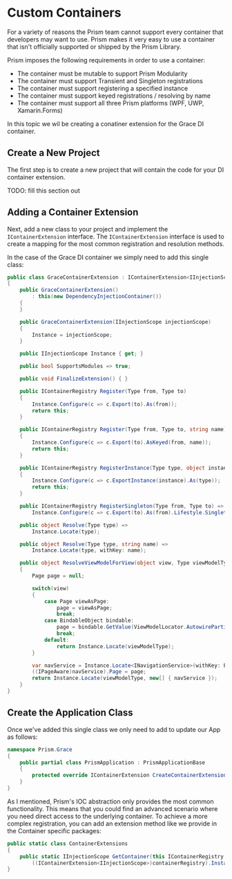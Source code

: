 # Custom Containers

For a variety of reasons the Prism team cannot support every container that developers may want to use. Prism makes it very easy to use a container that isn't officially supported or shipped by the Prism Library.

Prism imposes the following requirements in order to use a container:

- The container must be mutable to support Prism Modularity
- The container must support Transient and Singleton registrations
- The container must support registering a specified instance
- The container must support keyed registrations / resolving by name
- The container must support all three Prism platforms (WPF, UWP, Xamarin.Forms)

In this topic we wil be creating a conatiner extension for the Grace DI container.

## Create a New Project

The first step is to create a new project that will contain the code for your DI container extension.

TODO: fill this section out

## Adding a Container Extension

Next, add a new class to your project and implement the `IContainerExtension` interface.  The `IContainerExtension` interface is used to create a mapping for the most common registration and resolution methods.

In the case of the Grace DI container we simply need to add this single class:

```cs
public class GraceContainerExtension : IContainerExtension<IInjectionScope>
{
    public GraceContainerExtension()
        : this(new DependencyInjectionContainer())
    {
    }

    public GraceContainerExtension(IInjectionScope injectionScope)
    {
        Instance = injectionScope;
    }

    public IInjectionScope Instance { get; }

    public bool SupportsModules => true;

    public void FinalizeExtension() { }

    public IContainerRegistry Register(Type from, Type to)
    {
        Instance.Configure(c => c.Export(to).As(from));
        return this;
    }

    public IContainerRegistry Register(Type from, Type to, string name)
    {
        Instance.Configure(c => c.Export(to).AsKeyed(from, name));
        return this;
    }

    public IContainerRegistry RegisterInstance(Type type, object instance)
    {
        Instance.Configure(c => c.ExportInstance(instance).As(type));
        return this;
    }

    public IContainerRegistry RegisterSingleton(Type from, Type to) =>
        Instance.Configure(c => c.Export(to).As(from).Lifestyle.Singleton());

    public object Resolve(Type type) =>
        Instance.Locate(type);

    public object Resolve(Type type, string name) =>
        Instance.Locate(type, withKey: name);

    public object ResolveViewModelForView(object view, Type viewModelType)
    {
        Page page = null;

        switch(view)
        {
            case Page viewAsPage:
                page = viewAsPage;
                break;
            case BindableObject bindable:
                page = bindable.GetValue(ViewModelLocator.AutowirePartialViewProperty) as Page;
                break;
            default:
                return Instance.Locate(viewModelType);
        }

        var navService = Instance.Locate<INavigationService>(withKey: PrismApplicationBase.NavigationServiceName);
        ((IPageAware)navService).Page = page;
        return Instance.Locate(viewModelType, new[] { navService });
    }
}
```

## Create the Application Class

Once we've added this single class we only need to add to update our App as follows:

```cs
namespace Prism.Grace
{
    public partial class PrismApplication : PrismApplicationBase
    {
        protected override IContainerExtension CreateContainerExtension() => new GraceContainerExtension();
    }
}
```

As I mentioned, Prism's IOC abstraction only provides the most common functionality. This means that you could find an advanced scenario where you need direct access to the underlying container. To achieve a more complex registration, you can add an extension method like we provide in the Container specific packages:

```cs
public static class ContainerExtensions
{
    public static IInjectionScope GetContainer(this IContainerRegistry containerRegistry) =>
        ((IContainerExtension<IInjectionScope>)containerRegistry).Instance;
}
```
